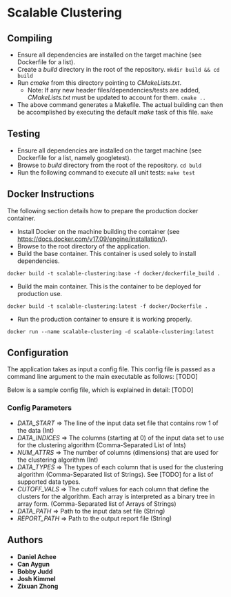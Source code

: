# Scalable Clustering

## Compiling

* Ensure all dependencies are installed on the target machine (see Dockerfile for a list).
* Create a _build_ directory in the root of the repository. 
```mkdir build && cd build```
* Run _cmake_ from this directory pointing to _CMakeLists.txt_.
    * Note: If any new header files/dependencies/tests are added, _CMakeLists.txt_ must be updated to account for them.
```cmake ..```
* The above command generates a Makefile. The actual building can then be accomplished by executing the default _make_ task of this file.
``` make ```

## Testing

* Ensure all dependencies are installed on the target machine (see Dockerfile for a list, namely googletest).
* Browse to _build_ directory from the root of the repository.
``` cd buld ```
* Run the following command to execute all unit tests:
``` make test ```

## Docker Instructions

The following section details how to prepare the production docker container.

* Install Docker on the machine building the container (see https://docs.docker.com/v17.09/engine/installation/).
* Browse to the root directory of the application.
* Build the base container. This container is used solely to install dependencies.
```
docker build -t scalable-clustering:base -f docker/dockerfile_build .
```
* Build the main container. This is the container to be deployed for production use.
```
docker build -t scalable-clustering:latest -f docker/Dockerfile .
```
* Run the production container to ensure it is working properly.
```
docker run --name scalable-clustering -d scalable-clustering:latest
```

## Configuration

The application takes as input a config file. This config file is passed as a command line argument to the main executable as follows:
[TODO]

Below is a sample config file, which is explained in detail:
[TODO]

### Config Parameters

* _DATA_START_ => The line of the input data set file that contains row 1 of the data (Int)
* _DATA_INDICES_ => The columns (starting at 0) of the input data set to use for the clustering algorithm (Comma-Separated List of Ints)
* _NUM_ATTRS_ => The number of columns (dimensions) that are used for the clustering algorithm (Int)
* _DATA_TYPES_ => The types of each column that is used for the clustering algorithm (Comma-Separated list of Strings). See [TODO] for a list of supported data types.
* _CUTOFF_VALS_ => The cutoff values for each column that define the clusters for the algorithm. Each array is interpreted as a binary tree in array form. (Comma-Separated list of Arrays of Strings)
* _DATA_PATH_ => Path to the input data set file (String)
* _REPORT_PATH_ => Path to the output report file (String)

## Authors

* **Daniel Achee**
* **Can Aygun**
* **Bobby Judd**
* **Josh Kimmel**
* **Zixuan Zhong**